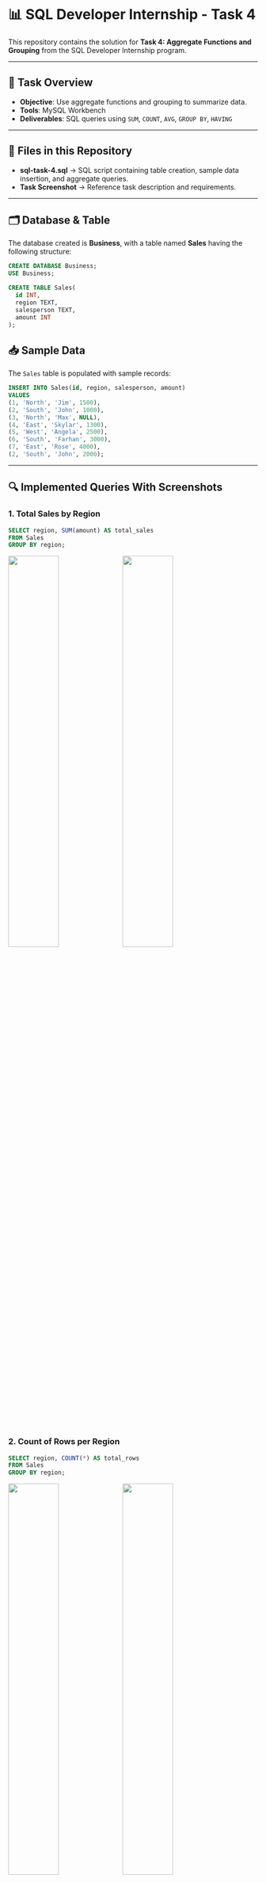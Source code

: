 # 📊 SQL Developer Internship - Task 4

This repository contains the solution for **Task 4: Aggregate Functions and Grouping** from the SQL Developer Internship program.

---

## 📝 Task Overview
- **Objective**: Use aggregate functions and grouping to summarize data.
- **Tools**: MySQL Workbench
- **Deliverables**: SQL queries using `SUM`, `COUNT`, `AVG`, `GROUP BY`, `HAVING`

---

## 📂 Files in this Repository
- **sql-task-4.sql** → SQL script containing table creation, sample data insertion, and aggregate queries.
- **Task Screenshot** → Reference task description and requirements.

---

## 🗂️ Database & Table
The database created is **Business**, with a table named **Sales** having the following structure:

```sql
CREATE DATABASE Business;
USE Business;

CREATE TABLE Sales(
  id INT,
  region TEXT,
  salesperson TEXT,
  amount INT
);
```

## 📥 Sample Data
The `Sales` table is populated with sample records:

```sql
INSERT INTO Sales(id, region, salesperson, amount)
VALUES 
(1, 'North', 'Jim', 1500),
(2, 'South', 'John', 1000),
(3, 'North', 'Max', NULL),
(4, 'East', 'Skylar', 1300),
(5, 'West', 'Angela', 2500),
(6, 'South', 'Farhan', 3000),
(7, 'East', 'Rose', 4000),
(2, 'South', 'John', 2000);
```

---

## 🔍 Implemented Queries With Screenshots

### 1. Total Sales by Region
```sql
SELECT region, SUM(amount) AS total_sales
FROM Sales
GROUP BY region;
```
<img src="https://github.com/user-attachments/assets/7bde3065-3036-4397-a16e-25f86647f72c" width="45%" />
<img src="https://github.com/user-attachments/assets/e9d4dfe3-9236-485c-9458-65ec0f495f74" width="45%" />

### 2. Count of Rows per Region
```sql
SELECT region, COUNT(*) AS total_rows
FROM Sales
GROUP BY region;
```
<img src="https://github.com/user-attachments/assets/155f41b3-94d9-4631-9f86-e830ce6aa8d3" width="45%" />
<img src="https://github.com/user-attachments/assets/a32f4878-d48e-4a11-9e87-358ef82411fa" width="45%" />

### 3. Count of Non-Null Sales Amounts
```sql
SELECT region, COUNT(amount) AS non_null_sales
FROM Sales
GROUP BY region;
```
<img src="https://github.com/user-attachments/assets/b2da80d4-b5bc-4562-8513-46654aabacc5" width="45%" />
<img src="https://github.com/user-attachments/assets/59cd0433-9c8e-4e2d-b730-195060bd159a" width="45%" />

### 4. Average Sales
```sql
SELECT AVG(amount) AS avgsales
FROM Sales;
```
<img src="https://github.com/user-attachments/assets/bb31c5e3-b0e2-464b-8fb3-85def8bdab6f" width="45%" />
<img src="https://github.com/user-attachments/assets/40df0c20-1f7c-4a3c-9575-1a3ce1dbf6e5" width="45%" />

### 5. Grouping by Region & Salesperson
```sql
SELECT region, salesperson, COUNT(id) AS num_sales, SUM(amount) AS total_sales
FROM Sales
GROUP BY region, salesperson;
```
<img src="https://github.com/user-attachments/assets/539d871e-ea77-41c3-b32c-92d3e3c70693" width="45%" />
<img src="https://github.com/user-attachments/assets/8c23649f-9836-46e8-b864-674a2a865c83" width="45%" />

### 6. Salesperson Sales Above 2000 (Using HAVING)
```sql
SELECT salesperson, SUM(amount) AS total_sales
FROM Sales
GROUP BY salesperson
HAVING SUM(amount) > 2000;
```
<img src="https://github.com/user-attachments/assets/68424661-930d-4d58-b2c0-3e1a63448058" width="45%" />
<img src="https://github.com/user-attachments/assets/700d95fe-e5cf-41d5-8c7a-a689e5cd9a3e" width="45%" />

### 7. Excluding South Region & Filtering
```sql
SELECT salesperson, SUM(amount) AS total_sales
FROM Sales
WHERE region != 'South'
GROUP BY salesperson
HAVING SUM(amount) > 2000;
```
<img src="https://github.com/user-attachments/assets/c473ae7d-367b-4901-b675-d62b69a857f9" width="45%" />
<img src="https://github.com/user-attachments/assets/82744ac8-bfe7-4c7a-bbf9-7dfac8a5a81a" width="45%" />

---

## 📌 Key Learning Points
- `GROUP BY` is used to categorize data.
- `COUNT(*)` counts all rows, whereas `COUNT(column)` counts only non-null values.
- `HAVING` filters aggregated data, while `WHERE` filters before aggregation.
- Aggregate functions used: `SUM()`, `AVG()`, `COUNT()`.

---

✅ **Completed Task 4: Aggregate Functions and Grouping**


